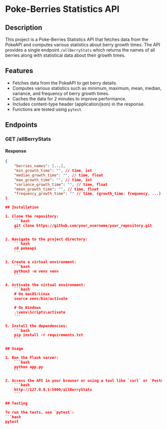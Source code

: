 # Poke-Berries Statistics API


## Description

This project is a Poke-Berries Statistics API that fetches data from the PokeAPI and computes various statistics about berry growth times. The API provides a single endpoint `/allBerryStats` which returns the names of all berries along with statistical data about their growth times.

## Features

- Fetches data from the PokeAPI to get berry details.
- Computes various statistics such as minimum, maximum, mean, median, variance, and frequency of berry growth times.
- Caches the data for 2 minutes to improve performance.
- Includes content-type header (application/json) in the response.
- Functions are tested using `pytest`.

## Endpoints

### GET /allBerryStats

#### Response
```json
{
    "berries_names": [...],
    "min_growth_time": "", // time, int
    "median_growth_time": "", // time, float
    "max_growth_time": "", // time, int
    "variance_growth_time": "", // time, float
    "mean_growth_time": "", // time, float
    "frequency_growth_time": "" // time, {growth_time: frequency, ...}
}

## Installation

1. Clone the repository:
    ```bash
    git clone https://github.com/your_username/your_repository.git
    ```

2. Navigate to the project directory:
    ```bash
    cd pokeapi
    ```

3. Create a virtual environment:
    ```bash
    python3 -m venv venv
    ```

4. Activate the virtual environment:
    ```bash
    # On macOS/Linux
    source venv/bin/activate

    # On Windows
    .\venv\Scripts\activate
    ```

5. Install the dependencies:
    ```bash
    pip install -r requirements.txt
    ```

## Usage

1. Run the Flask server:
    ```bash
    python app.py
    ```

2. Access the API in your browser or using a tool like `curl` or `Postman`:
    ```bash
    http://127.0.0.1:5000/allBerryStats
    ```

## Testing

To run the tests, use `pytest`:
```bash
pytest

